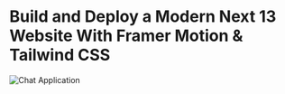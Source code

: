 # Build and Deploy a Modern Next 13 Website With Framer Motion & Tailwind CSS

![Chat Application](https://i.ibb.co/sbSHWH0/Thumbnail-1.png)
